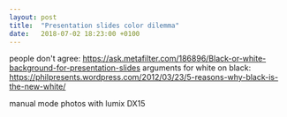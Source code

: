 ```yaml
---
layout: post
title:  "Presentation slides color dilemma"
date:   2018-07-02 18:23:00 +0100
---
```


people don't agree: https://ask.metafilter.com/186896/Black-or-white-background-for-presentation-slides
arguments for white on black: https://philpresents.wordpress.com/2012/03/23/5-reasons-why-black-is-the-new-white/

manual mode photos with lumix DX15

